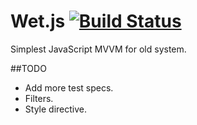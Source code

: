 # Wet.js [![Build Status](https://travis-ci.org/livoras/kue.svg?branch=master)](https://travis-ci.org/livoras/kue)

Simplest JavaScript MVVM for old system.

##TODO

* Add more test specs.
* Filters.
* Style directive.
